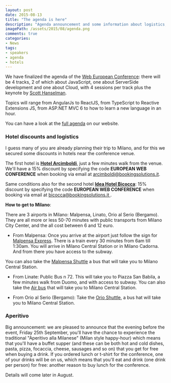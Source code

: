 ```yaml
---
layout: post
date: 2015-08-13
title: "The agenda is here"
description: "Agenda announcement and some information about logistics, hotels and Pre-Conference happy-hour"
imagePath: /assets/2015/08/agenda.png
comments: true
categories:
- News
tags:
- speakers
- agenda
- hotels
---
```


We have finalized the agenda of the [Web European
Conference](http://webnextconf.eu/ "Web European
Conference"): there will be 4 tracks, 2 of which about JavaScript, one about ServerSide development and one about Cloud, with 4 sessions per track plus the keynote by [Scott Hanselman](http://twitter.com/shanselman).

Topics will range from AngularJs to ReactJS, from TypeScript to Reactive Extensions JS,  from ASP.NET MVC 6 to how to learn a new language in an hour.

You can have a look at the [full agenda](http://webnextconf.eu/#schedule) on our website.

### Hotel discounts and logistics

I guess many of you are already planning their trip to Milano, and for this we secured some discounts in hotels near the conference venue.

The first hotel is [**Hotel Arcimboldi**](https://www.hotelarcimboldi.it/), just a few minutes walk from the venue. We'll have a 15% discount by specifying the code **EUROPEAN WEB CONFERENCE** when booking via email at [arcimboldi@bookingsolutions.it](mailto:arcimboldi@bookingsolutions.it).

Same conditions also for the second hotel [**Idea Hotel Bicocca**](http://www.ideahotel.it/): 15% discount by specifying the code **EUROPEAN WEB CONFERENCE** when booking via email at [bicocca@bookingsolutions.it ](mailto:bicocca@bookingsolutions.it).

**How to get to Milano**:

There are 3 airports in Milano: Malpensa, Linato, Orio al Serio (Bergamo).
They are all more or less 50-70 minutes with public transports from Milano City Center, and the all cost between 6 and 12 euro.

* From Malpensa:
Once you arrive at the airport just follow the sign for [Malpensa Express](http://www.malpensaexpress.it/en/). There is a train every 30 minutes from 6am till 1:30am. You will arrive in Milano Central Station or in Milano Cadorna. And from there you have access to the subway.

You can also take the [Malpensa Shuttle](http://www.malpensashuttle.it/) a bus that will take you to Milano Central Station.

* From Linate:
Public Bus n 72. This will take you to Piazza San Babila, a few minutes walk from Duomo, and with access to subway.
You can also take the [Air bus](http://www.atm.it/en/AltriServizi/Trasporto/Pages/airbus.aspx) that will take you to Milano Central Station.

* From Orio al Serio (Bergamo):
Take the [Orio Shuttle](http://www.orioshuttle.com/), a bus hat will take you to Milano Central Station.

### Aperitivo

Big announcement: we are pleased to announce that the evening before the event, Friday 25th September, you'll have the chance to experience the traditional "Aperitivo alla Milanese" (Milan style happy-hour) which means that you'll have a buffet supper (and these can be both hot and cold dishes, pasta, pizza, focaccia, cheese, sausages and so on) that you get for free when buying a drink.
If you ordered lunch or t-shirt for the conference, one of your drinks will be on us, which means that you'll eat and drink (one drink per person) for free: another reason to buy lunch for the conference.

Details will come later in August.
